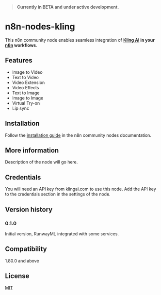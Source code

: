 > **Currently in BETA and under active development.**

# n8n-nodes-kling

This n8n community node enables seamless integration of **[Kling AI](https://klimgai.com) in your [n8n](https://n8n.io) workflows**.

## Features

- Image to Video
- Text to Video
- Video Extension
- Video Effects
- Text to Image
- Image to Image
- Virtual Try-on
- Lip sync

## Installation

Follow the [installation guide](https://docs.n8n.io/integrations/community-nodes/installation/) in the n8n community nodes documentation.

## More information

Description of the node will go here.

## Credentials

You will need an API key from klingai.com to use this node. Add the API key to the credentials section in the settings of the node.

## Version history

### 0.1.0
Initial version, RunwayML integrated with some services.

## Compatibility

1.80.0 and above

## License

[MIT](https://github.com/n8n-io/n8n-nodes-useapi/blob/master/LICENSE.md)
